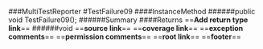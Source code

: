 ###MultiTestReporter
#TestFailure09
####InstanceMethod
######public void TestFailure09();
######Summary
####Returns
==__Add return type link__==
######void
==__source link__==
==__coverage link__==
==__exception comments__==
==__permission comments__==
==__root link__==
==__footer__==
